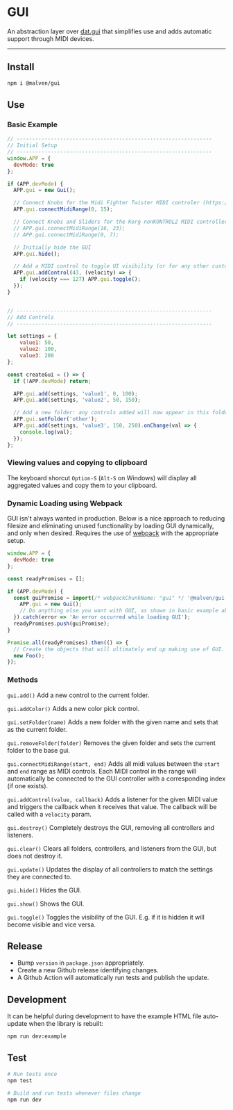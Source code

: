 # GUI

An abstraction layer over [dat.gui](https://github.com/dataarts/dat.gui) that simplifies use and adds automatic support through MIDI devices.

---

## Install

```sh
npm i @malven/gui
```

## Use

### Basic Example

```js
// ---------------------------------------------------------------
// Initial Setup
// ---------------------------------------------------------------
window.APP = {
  devMode: true
};

if (APP.devMode) {
  APP.gui = new Gui();

  // Connect Knobs for the Midi Fighter Twister MIDI controler (https://store.djtechtools.com/products/midi-fighter-twister?gclid=Cj0KCQjw8rT8BRCbARIsALWiOvRGft2wOKqro0RY2mWY9ezcOwjdcrcwiGX5YDxpo7Pvh9mxCaibqd0aAmcyEALw_wcB)
  APP.gui.connectMidiRange(0, 15);

  // Connect Knobs and Sliders for the Korg nonKONTROL2 MIDI controller (https://www.korg.com/us/products/computergear/nanokontrol2/)
  // APP.gui.connectMidiRange(16, 23);
  // APP.gui.connectMidiRange(0, 7);

  // Initially hide the GUI
  APP.gui.hide();

  // Add a MIDI control to toggle UI visibility (or for any other custom command you want)
  APP.gui.addControl(43, (velocity) => {
    if (velocity === 127) APP.gui.toggle();
  });
}


// ---------------------------------------------------------------
// Add Controls
// ---------------------------------------------------------------

let settings = {
    value1: 50,
    value2: 100,
    value3: 200
};

const createGui = () => {
  if (!APP.devMode) return;

  APP.gui.add(settings, 'value1', 0, 100);
  APP.gui.add(settings, 'value2', 50, 150);

  // Add a new folder: any controls added will now appear in this folder
  APP.gui.setFolder('other');
  APP.gui.add(settings, 'value3', 150, 250).onChange(val => {
    console.log(val);
  });
};
```

### Viewing values and copying to clipboard

The keyboard shorcut `Option-S` (`Alt-S` on Windows) will display all aggregated values and copy them to your clipboard.

### Dynamic Loading using Webpack

GUI isn't always wanted in production. Below is a nice approach to reducing filesize and eliminating unused functionality by loading GUI dynamically, and only when desired. Requires the use of [webpack](https://webpack.js.org) with the appropriate setup.

```js
window.APP = {
  devMode: true
};

const readyPromises = [];

if (APP.devMode) {
  const guiPromise = import(/* webpackChunkName: "gui" */ '@malven/gui').then(({ default: Gui }) => {
    APP.gui = new Gui();
    // Do anything else you want with GUI, as shown in basic example above
  }).catch(error => 'An error occurred while loading GUI');
  readyPromises.push(guiPromise);
}

Promise.all(readyPromises).then(() => {
  // Create the objects that will ultimately end up making use of GUI.  
  new Foo();
});

```

### Methods

`gui.add()`
Add a new control to the current folder.

`gui.addColor()`
Adds a new color pick control.

`gui.setFolder(name)`
Adds a new folder with the given name and sets that as the current folder.

`gui.removeFolder(folder)`
Removes the given folder and sets the current folder to the base gui.

`gui.connectMidiRange(start, end)`
Adds all midi values between the `start` and `end` range as MIDI controls. Each MIDI control in the range will automatically be connected to the GUI controller with a corresponding index (if one exists).

`gui.addControl(value, callback)`
Adds a listener for the given MIDI value and triggers the callback when it receives that value. The callback will be called with a `velocity` param.

`gui.destroy()`
Completely destroys the GUI, removing all controllers and listeners.

`gui.clear()`
Clears all folders, controllers, and listeners from the GUI, but does not destroy it.

`gui.update()`
Updates the display of all controllers to match the settings they are connected to.

`gui.hide()`
Hides the GUI.

`gui.show()`
Shows the GUI.

`gui.toggle()`
Toggles the visibility of the GUI. E.g. if it is hidden it will become visible and vice versa.


## Release

- Bump `version` in `package.json` appropriately.
- Create a new Github release identifying changes.
- A Github Action will automatically run tests and publish the update.

## Development

It can be helpful during development to have the example HTML file auto-update when the library is rebuilt:

```sh
npm run dev:example
```

## Test

```sh
# Run tests once
npm test

# Build and run tests whenever files change
npm run dev
```
